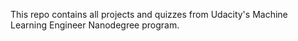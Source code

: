 This repo contains all projects and quizzes from Udacity's Machine Learning Engineer Nanodegree program.